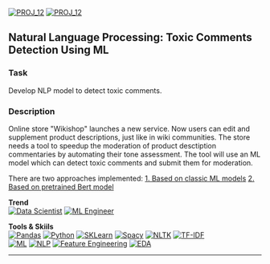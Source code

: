 [![PROJ_12](https://img.shields.io/badge/go%20to%20PROJECT-12%20Classic%20ML-87CEEB)](https://github.com/ivan-aleshin/yandex-practicum-projects/tree/main/12_nlp_toxic_comments_detection.ipynb)
[![PROJ_12](https://img.shields.io/badge/go%20to%20PROJECT-12%20BERT-87CEEB)](https://github.com/ivan-aleshin/yandex-practicum-projects/tree/main/12_nlp_toxic_comments_detection_bert.ipynb)

## Natural Language Processing: Toxic Comments Detection Using ML

### Task
Develop NLP model to detect toxic comments.

### Description
Online store "Wikishop" launches a new service. Now users can edit and supplement product descriptions, just like in wiki communities. The store needs a tool to speedup the moderation of product desctiption commentaries by automating their tone assessment. The tool will use an ML model which can detect toxic comments and submit them for moderation.  

There are two approaches implemented:
[1. Based on classic ML models](https://github.com/ivan-aleshin/yandex-practicum-projects/blob/main/12_nlp_toxic_comments_detection/12_nlp_toxic_comments_detection.ipynb)
[2. Based on pretrained Bert model](https://github.com/ivan-aleshin/yandex-practicum-projects/blob/main/12_nlp_toxic_comments_detection/12_nlp_toxic_comments_detection_bert.ipynb.ipynb)

**Trend**  
[![Data Scientist](https://img.shields.io/static/v1?label=Trend&message=Data%20Scientist&color=218c74)](#)
[![ML Engineer](https://img.shields.io/static/v1?label=Trend&message=ML%20Engineer&color=6495ED)](#)  

**Tools & Skiils**  
[![Pandas](https://img.shields.io/static/v1?label=tool&message=Pandas&color=40407a)](#)
[![Python](https://img.shields.io/static/v1?label=tool&message=Python&color=33d9b2)](#)
[![SKLearn](https://img.shields.io/static/v1?label=tool&message=sklearn&color=cd6133)](#)
[![Spacy](https://img.shields.io/static/v1?label=tool&message=Spacy&color=cd6133)](#)
[![NLTK](https://img.shields.io/static/v1?label=tool&message=nltk&color=cd6133)](#)
[![TF-IDF](https://img.shields.io/static/v1?label=tool&message=tf-idf&color=cd6133)](#)  
[![ML](https://img.shields.io/static/v1?label=skill&message=Machine%20Learning&color=1B9CFC)](#)
[![NLP](https://img.shields.io/static/v1?label=skill&message=Natural%20Language%20Processing&color=2ECC71)](#)
[![Feature Engineering](https://img.shields.io/static/v1?label=skill&message=Feature%20Engineering&color=B33771)](#)
[![EDA](https://img.shields.io/static/v1?label=skill&message=EDA&color=FFBF00)](#)  

***
